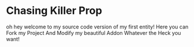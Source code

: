 # Chasing Killer Prop

oh hey welcome to my source code version of my first entity!
Here you can Fork my Project And Modify my beautiful Addon Whatever the Heck you want!
